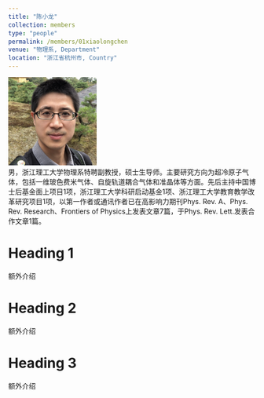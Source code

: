 ```yaml
---
title: "陈小龙"
collection: members
type: "people"
permalink: /members/01xiaolongchen
venue: "物理系, Department"
location: "浙江省杭州市, Country"
---
```


<img src='/images/people/xiaolongchen.png' width='180' ><br>
男，浙江理工大学物理系特聘副教授，硕士生导师。主要研究方向为超冷原子气体，包括一维玻色费米气体、自旋轨道耦合气体和准晶体等方面。先后主持中国博士后基金面上项目1项，浙江理工大学科研启动基金1项、浙江理工大学教育教学改革研究项目1项，以第一作者或通讯作者已在高影响力期刊Phys. Rev. A、Phys. Rev. Research、Frontiers of Physics上发表文章7篇，于Phys. Rev. Lett.发表合作文章1篇。

Heading 1
======
额外介绍

Heading 2
======
额外介绍

Heading 3
======
额外介绍
